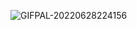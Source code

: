 ![GIFPAL-20220628224156](https://user-images.githubusercontent.com/99914904/176332998-4f63d6c0-9d43-4381-aa8f-941cc65d6f14.gif)



